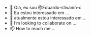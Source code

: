 - 👋 Olá, eu sou @Eduardo-stivanin-c
- 👀 Eu estou interessado em ...
- 🌱 atualmente estou interessado em ...
- 💞️ I’m looking to collaborate on ...
- 📫 How to reach me ...

<!---
Eduardo-stivanin-c/Eduardo-stivanin-c is a ✨ special ✨ repository because its `README.md` (this file) appears on your GitHub profile.
You can click the Preview link to take a look at your changes.
--->
